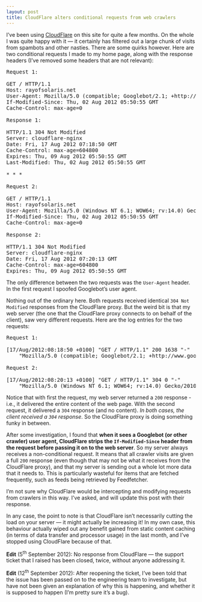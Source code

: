 ```yaml
---
layout: post
title: CloudFlare alters conditional requests from web crawlers
---
```

<p>I’ve been using <a href="http://cloudflare.com" rel="nofollow">CloudFlare</a> on this site for quite a few months. On the whole I was quite happy with it — it certainly has filtered out a large chunk of visits from spambots and other nasties. There are some quirks however. Here are two conditional requests I made to my home page, along with the response headers (I’ve removed some headers that are not relevant):

<pre><samp>Request 1:

GET / HTTP/1.1
Host: rayofsolaris.net
User-Agent: Mozilla/5.0 (compatible; Googlebot/2.1; +http://www.google.com/bot.html)
If-Modified-Since: Thu, 02 Aug 2012 05:50:55 GMT
Cache-Control: max-age=0

Response 1:

HTTP/1.1 304 Not Modified
Server: cloudflare-nginx
Date: Fri, 17 Aug 2012 07:18:50 GMT
Cache-Control: max-age=604800
Expires: Thu, 09 Aug 2012 05:50:55 GMT
Last-Modified: Thu, 02 Aug 2012 05:50:55 GMT

* * *

Request 2:

GET / HTTP/1.1
Host: rayofsolaris.net
User-Agent: Mozilla/5.0 (Windows NT 6.1; WOW64; rv:14.0) Gecko/20100101 Firefox/14.0.1
If-Modified-Since: Thu, 02 Aug 2012 05:50:55 GMT
Cache-Control: max-age=0

Response 2:

HTTP/1.1 304 Not Modified
Server: cloudflare-nginx
Date: Fri, 17 Aug 2012 07:20:13 GMT
Cache-Control: max-age=604800
Expires: Thu, 09 Aug 2012 05:50:55 GMT
</samp></pre>

<p>The only difference between the two requests was the <code>User-Agent</code> header. In the first request I spoofed Googlebot’s user agent.
<p>Nothing out of the ordinary here. Both requests received identical <code>304 Not Modified</code> responses from the CloudFlare proxy. But the weird bit is that my web server (the one that the CloudFlare proxy connects to on behalf of the client), saw very different requests. Here are the log entries for the two requests:

<pre><samp>Request 1:

[17/Aug/2012:08:18:50 +0100] "GET / HTTP/1.1" 200 1638 "-" 
	"Mozilla/5.0 (compatible; Googlebot/2.1; +http://www.google.com/bot.html)"

Request 2:

[17/Aug/2012:08:20:13 +0100] "GET / HTTP/1.1" 304 0 "-" 
	"Mozilla/5.0 (Windows NT 6.1; WOW64; rv:14.0) Gecko/20100101 Firefox/14.0.1"
</samp></pre>

<p>Notice that with first the request, my web server returned a <code>200</code> response - i.e., it delivered the entire content of the web page. With the second request, it delivered a <code>304</code> response (and no content). <em>In both cases, the client received a <code>304</code> response</em>. So the CloudFlare proxy is doing something funky in between.
<p>After some investigation, I found that <strong>when it sees a Googlebot (or other crawler) user agent, CloudFlare strips the <code>If-Modified-Since</code> header from the request before passing it on to the web server</strong>. So my server always receives a non-conditional request. It means that all crawler visits are given a full <code>200</code> response (even though that may not be what it receives from the CloudFlare proxy), and that my server is sending out a whole lot more data that it needs to. This is particularly wasteful for items that are fetched frequently, such as feeds being retrieved by Feedfetcher.
<p>I’m not sure why CloudFlare would be intercepting and modifying requests from crawlers in this way. I’ve asked, and will update this post with their response. 
<p>In any case, the point to note is that CloudFlare isn’t necessarily cutting the load on your server — it might actually be increasing it! In my own case, this behaviour actually wiped out any benefit gained from static content caching (in terms of data transfer and processor usage) in the last month, and I’ve stopped using CloudFlare because of that.
<p><strong>Edit</strong> (5<sup>th</sup> September 2012): No response from CloudFlare — the support ticket that I raised has been closed, twice, without anyone addressing it.
<p><strong>Edit</strong> (12<sup>th</sup> September 2012): After reopening the ticket, I’ve been told that the issue has been passed on to the engineering team to investigate, but have not been given an explanation of why this is happening, and whether it is supposed to happen (I’m pretty sure it’s a bug).